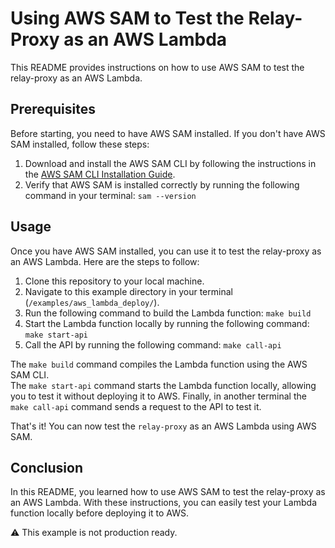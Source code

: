 # Using AWS SAM to Test the Relay-Proxy as an AWS Lambda

This README provides instructions on how to use AWS SAM to test the relay-proxy as an AWS Lambda.

## Prerequisites

Before starting, you need to have AWS SAM installed. If you don't have AWS SAM installed, follow these steps:

1. Download and install the AWS SAM CLI by following the instructions in the [AWS SAM CLI Installation Guide](https://docs.aws.amazon.com/serverless-application-model/latest/developerguide/serverless-sam-cli-install.html).
2. Verify that AWS SAM is installed correctly by running the following command in your terminal: `sam --version`

## Usage

Once you have AWS SAM installed, you can use it to test the relay-proxy as an AWS Lambda. Here are the steps to follow:

1. Clone this repository to your local machine.
2. Navigate to this example directory in your terminal (`/examples/aws_lambda_deploy/`).
3. Run the following command to build the Lambda function: `make build`
4. Start the Lambda function locally by running the following command: `make start-api`
5. Call the API by running the following command: `make call-api`

The `make build` command compiles the Lambda function using the AWS SAM CLI.  
The `make start-api` command starts the Lambda function locally, allowing you to test it without deploying it to AWS.
Finally, in another terminal the `make call-api` command sends a request to the API to test it.

That's it! You can now test the `relay-proxy` as an AWS Lambda using AWS SAM.

## Conclusion

In this README, you learned how to use AWS SAM to test the relay-proxy as an AWS Lambda.
With these instructions, you can easily test your Lambda function locally before deploying it to AWS.

:warning: This example is not production ready.